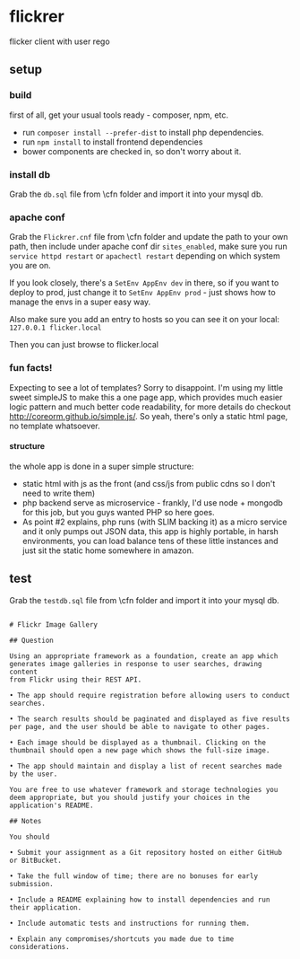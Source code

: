 # flickrer
flicker client with user rego

## setup

### build
first of all, get your usual tools ready - composer, npm, etc. 
 
- run `composer install --prefer-dist` to install php dependencies.
- run `npm install` to install frontend dependencies
- bower components are checked in, so don't worry about it.

### install db
Grab the `db.sql` file from \cfn folder and import it into your mysql db.

### apache conf
Grab the `Flickrer.cnf` file from \cfn folder and update the path to your own path, then include under apache conf dir `sites_enabled`, make sure you run `service httpd restart` or `apachectl restart` depending on which system you are on.

If you look closely, there's a `SetEnv AppEnv dev` in there, so if you want to deploy to prod, just change it to `SetEnv AppEnv prod` - just shows how to manage the envs in a super easy way.

Also make sure you add an entry to hosts so you can see it on your local:
`127.0.0.1 flicker.local`

Then you can just browse to flicker.local
 
### fun facts!
Expecting to see a lot of templates? Sorry to disappoint. I'm using my little sweet simpleJS to make this a one page app, which provides much easier logic pattern and much better code readability, for more details do checkout http://coreorm.github.io/simple.js/. So yeah, there's only a static html page, no template whatsoever.

#### structure
the whole app is done in a super simple structure:
- static html with js as the front (and css/js from public cdns so I don't need to write them)
- php backend serve as microservice - frankly, I'd use node + mongodb for this job, but you guys wanted PHP so here goes.
- As point #2 explains, php runs (with SLIM backing it) as a micro service and it only pumps out JSON data, this app is highly portable, in harsh environments, you can load balance tens of these little instances and just sit the static home somewhere in amazon. 

## test
Grab the `testdb.sql` file from \cfn folder and import it into your mysql db. 




~~~~~~~~~~~~~~~ original requirements ~~~~~~~~~~~~~~~~~~~~~~

# Flickr Image Gallery

## Question

Using an appropriate framework as a foundation, create an app which 
generates image galleries in response to user searches, drawing content 
from Flickr using their REST API.

• The app should require registration before allowing users to conduct searches.

• The search results should be paginated and displayed as five results per page, and the user should be able to navigate to other pages.

• Each image should be displayed as a thumbnail. Clicking on the thumbnail should open a new page which shows the full-size image.

• The app should maintain and display a list of recent searches made by the user. 

You are free to use whatever framework and storage technologies you deem appropriate, but you should justify your choices in the application's README.

## Notes

You should

• Submit your assignment as a Git repository hosted on either GitHub or BitBucket.

• Take the full window of time; there are no bonuses for early submission.

• Include a README explaining how to install dependencies and run their application.

• Include automatic tests and instructions for running them.

• Explain any compromises/shortcuts you made due to time considerations.
